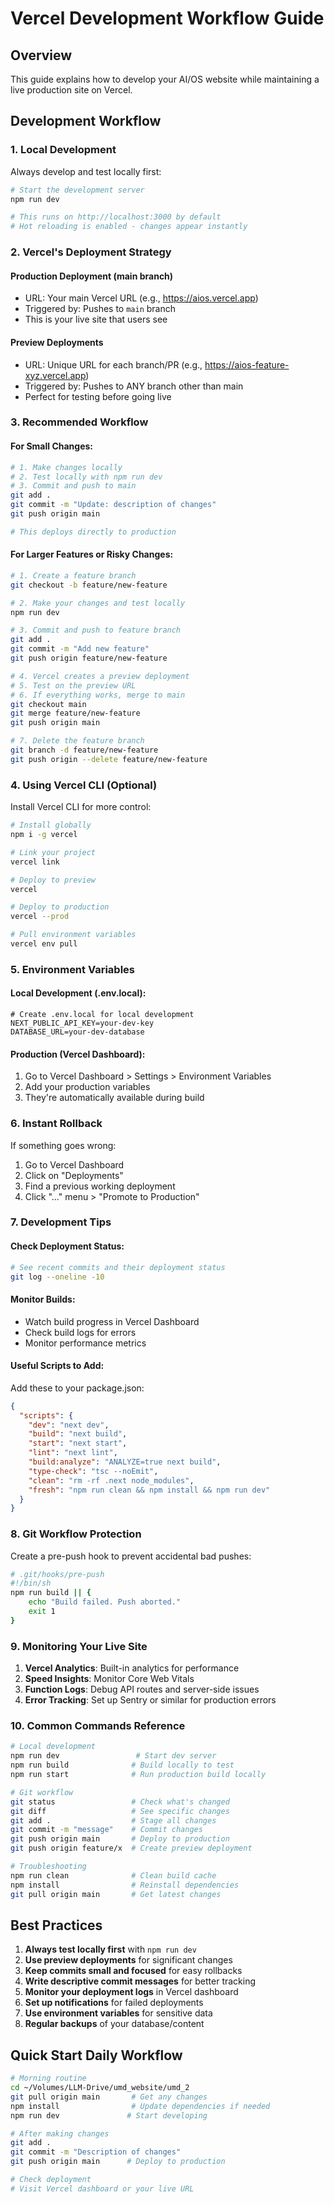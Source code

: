 # Vercel Development Workflow Guide

## Overview
This guide explains how to develop your AI/OS website while maintaining a live production site on Vercel.

## Development Workflow

### 1. Local Development
Always develop and test locally first:

```bash
# Start the development server
npm run dev

# This runs on http://localhost:3000 by default
# Hot reloading is enabled - changes appear instantly
```

### 2. Vercel's Deployment Strategy

#### Production Deployment (main branch)
- URL: Your main Vercel URL (e.g., https://aios.vercel.app)
- Triggered by: Pushes to `main` branch
- This is your live site that users see

#### Preview Deployments
- URL: Unique URL for each branch/PR (e.g., https://aios-feature-xyz.vercel.app)
- Triggered by: Pushes to ANY branch other than main
- Perfect for testing before going live

### 3. Recommended Workflow

#### For Small Changes:
```bash
# 1. Make changes locally
# 2. Test locally with npm run dev
# 3. Commit and push to main
git add .
git commit -m "Update: description of changes"
git push origin main

# This deploys directly to production
```

#### For Larger Features or Risky Changes:
```bash
# 1. Create a feature branch
git checkout -b feature/new-feature

# 2. Make your changes and test locally
npm run dev

# 3. Commit and push to feature branch
git add .
git commit -m "Add new feature"
git push origin feature/new-feature

# 4. Vercel creates a preview deployment
# 5. Test on the preview URL
# 6. If everything works, merge to main
git checkout main
git merge feature/new-feature
git push origin main

# 7. Delete the feature branch
git branch -d feature/new-feature
git push origin --delete feature/new-feature
```

### 4. Using Vercel CLI (Optional)

Install Vercel CLI for more control:

```bash
# Install globally
npm i -g vercel

# Link your project
vercel link

# Deploy to preview
vercel

# Deploy to production
vercel --prod

# Pull environment variables
vercel env pull
```

### 5. Environment Variables

#### Local Development (.env.local):
```
# Create .env.local for local development
NEXT_PUBLIC_API_KEY=your-dev-key
DATABASE_URL=your-dev-database
```

#### Production (Vercel Dashboard):
1. Go to Vercel Dashboard > Settings > Environment Variables
2. Add your production variables
3. They're automatically available during build

### 6. Instant Rollback

If something goes wrong:
1. Go to Vercel Dashboard
2. Click on "Deployments"
3. Find a previous working deployment
4. Click "..." menu > "Promote to Production"

### 7. Development Tips

#### Check Deployment Status:
```bash
# See recent commits and their deployment status
git log --oneline -10
```

#### Monitor Builds:
- Watch build progress in Vercel Dashboard
- Check build logs for errors
- Monitor performance metrics

#### Useful Scripts to Add:
Add these to your package.json:

```json
{
  "scripts": {
    "dev": "next dev",
    "build": "next build",
    "start": "next start",
    "lint": "next lint",
    "build:analyze": "ANALYZE=true next build",
    "type-check": "tsc --noEmit",
    "clean": "rm -rf .next node_modules",
    "fresh": "npm run clean && npm install && npm run dev"
  }
}
```

### 8. Git Workflow Protection

Create a pre-push hook to prevent accidental bad pushes:

```bash
# .git/hooks/pre-push
#!/bin/sh
npm run build || {
    echo "Build failed. Push aborted."
    exit 1
}
```

### 9. Monitoring Your Live Site

1. **Vercel Analytics**: Built-in analytics for performance
2. **Speed Insights**: Monitor Core Web Vitals
3. **Function Logs**: Debug API routes and server-side issues
4. **Error Tracking**: Set up Sentry or similar for production errors

### 10. Common Commands Reference

```bash
# Local development
npm run dev                 # Start dev server
npm run build              # Build locally to test
npm run start              # Run production build locally

# Git workflow
git status                 # Check what's changed
git diff                   # See specific changes
git add .                  # Stage all changes
git commit -m "message"    # Commit changes
git push origin main       # Deploy to production
git push origin feature/x  # Create preview deployment

# Troubleshooting
npm run clean              # Clean build cache
npm install                # Reinstall dependencies
git pull origin main       # Get latest changes
```

## Best Practices

1. **Always test locally first** with `npm run dev`
2. **Use preview deployments** for significant changes
3. **Keep commits small and focused** for easy rollbacks
4. **Write descriptive commit messages** for better tracking
5. **Monitor your deployment logs** in Vercel dashboard
6. **Set up notifications** for failed deployments
7. **Use environment variables** for sensitive data
8. **Regular backups** of your database/content

## Quick Start Daily Workflow

```bash
# Morning routine
cd ~/Volumes/LLM-Drive/umd_website/umd_2
git pull origin main       # Get any changes
npm install                # Update dependencies if needed
npm run dev               # Start developing

# After making changes
git add .
git commit -m "Description of changes"
git push origin main      # Deploy to production

# Check deployment
# Visit Vercel dashboard or your live URL
```
